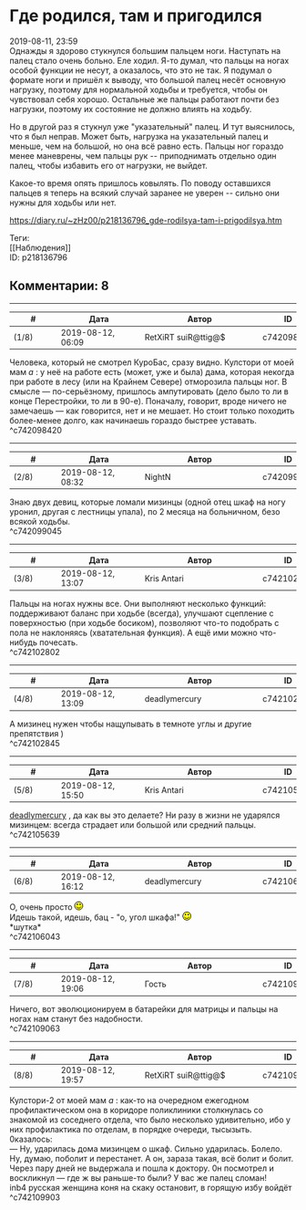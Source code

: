 Где родился, там и пригодился
=============================

  
2019-08-11, 23:59  
 Однажды я здорово стукнулся большим пальцем ноги. Наступать на палец стало очень больно. Еле ходил. Я-то думал, что пальцы на ногах особой функции не несут, а оказалось, что это не так. Я подумал о формате ноги и пришёл к выводу, что большой палец несёт основную нагрузку, поэтому для нормальной ходьбы и требуется, чтобы он чувствовал себя хорошо. Остальные же пальцы работают почти без нагрузки, поэтому их состояние не должно влиять на ходьбу.   
   
 Но в другой раз я стукнул уже "указательный" палец. И тут выяснилось, что я был неправ. Может быть, нагрузка на указательный палец и меньше, чем на большой, но она всё равно есть. Пальцы ног гораздо менее маневрены, чем пальцы рук -- приподнимать отдельно один палец, чтобы избавить его от нагрузки, не выйдет.   
   
 Какое-то время опять пришлось ковылять. По поводу оставшихся пальцев я теперь на всякий случай заранее не уверен -- сильно они нужны для ходьбы или нет.   
  
<https://diary.ru/~zHz00/p218136796_gde-rodilsya-tam-i-prigodilsya.htm>  
  
Теги:  
[[Наблюдения]]  
ID: p218136796  


Комментарии: 8
--------------

  


---



|         #         |              Дата              |                     Автор                     |           ID           |
| --- | --- | --- | --- |
| (1/8) | 2019-08-12, 06:09 | RetXiRT suiR@ttig@$ | c742098420 |

  
  Человека, который не смотрел КуроБас, сразу видно. Кулстори от моей мам  *а*  : у неё на работе есть (может, уже и была) дама, которая некогда при работе в лесу (или на Крайнем Севере) отморозила пальцы ног. В смысле — по-серьёзному, пришлось ампутировать (дело было то ли в конце Перестройки, то ли в 90-е). Поначалу, говорит, вроде ничего не замечаешь — как говорится, нет и не мешает. Но стоит только походить более-менее долго, как начинаешь гораздо быстрее уставать.    
 ^c742098420

---



|         #         |              Дата              |                     Автор                     |           ID           |
| --- | --- | --- | --- |
| (2/8) | 2019-08-12, 08:32 | NightN | c742099045 |

  
 Знаю двух девиц, которые ломали мизинцы (одной отец шкаф на ногу уронил, другая с лестницы упала), по 2 месяца на больничном, безо всякой ходьбы.   
 ^c742099045

---



|         #         |              Дата              |                     Автор                     |           ID           |
| --- | --- | --- | --- |
| (3/8) | 2019-08-12, 13:07 | Kris Antari | c742102802 |

  
 Пальцы на ногах нужны все. Они выполняют несколько функций: поддерживают баланс при ходьбе (всегда), улучшают сцепление с поверхностью (при ходьбе босиком), позволяют что-то подобрать с пола не наклоняясь (хватательная функция). А ещё ими можно что-нибудь почесать.   
 ^c742102802

---



|         #         |              Дата              |                     Автор                     |           ID           |
| --- | --- | --- | --- |
| (4/8) | 2019-08-12, 13:09 | deadlymercury | c742102845 |

  
 А мизинец нужен чтобы нащупывать в темноте углы и другие препятствия )   
 ^c742102845

---



|         #         |              Дата              |                     Автор                     |           ID           |
| --- | --- | --- | --- |
| (5/8) | 2019-08-12, 15:50 | Kris Antari | c742105639 |

  
  [deadlymercury](http://crazysupp.diary.ru "Записки безумного саппорта")  , да как вы это делаете? Ни разу в жизни не ударялся мизинцем: всегда страдает или большой или средний пальцы.   
 ^c742105639

---



|         #         |              Дата              |                     Автор                     |           ID           |
| --- | --- | --- | --- |
| (6/8) | 2019-08-12, 16:12 | deadlymercury | c742106043 |

  
 О, очень просто ![:)](pics/3.gif)   
 Идешь такой, идешь, бац - "о, угол шкафа!" ![:)](pics/3.gif)   
 \*шутка\*   
 ^c742106043

---



|         #         |              Дата              |                     Автор                     |           ID           |
| --- | --- | --- | --- |
| (7/8) | 2019-08-12, 19:06 | Гость | c742109063 |

  
 Ничего, вот эволюционируем в батарейки для матрицы и пальцы на ногах нам станут без надобности.   
 ^c742109063

---



|         #         |              Дата              |                     Автор                     |           ID           |
| --- | --- | --- | --- |
| (8/8) | 2019-08-12, 19:57 | RetXiRT suiR@ttig@$ | c742109903 |

  
  Кулстори-2 от моей мам  *а*  : как-то на очередном ежегодном профилактическом она в коридоре поликлиники столкнулась со знакомой из соседнего отдела, что было несколько удивительно, ибо у них профилактика по отделам, в порядке очереди, тысызыть.   
 0казалось:   
 — Ну, ударилась дома мизинцем о шкаф. Сильно ударилась. Болело. Ну, думаю, поболит и перестанет. А он, зараза такая, всё болит и болит. Через пару дней не выдержала и пошла к доктору. 0н посмотрел и воскликнул — где ж вы раньше-то были? У вас же палец сломан!   
  inb4 русская женщина коня на скаку остановит, в горящую избу войдёт     
 ^c742109903
